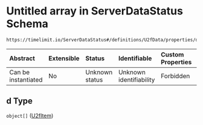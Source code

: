 # Untitled array in ServerDataStatus Schema

```txt
https://timelimit.io/ServerDataStatus#/definitions/U2fData/properties/d
```

| Abstract            | Extensible | Status         | Identifiable            | Custom Properties | Additional Properties | Access Restrictions | Defined In                                                                            |
| :------------------ | :--------- | :------------- | :---------------------- | :---------------- | :-------------------- | :------------------ | :------------------------------------------------------------------------------------ |
| Can be instantiated | No         | Unknown status | Unknown identifiability | Forbidden         | Allowed               | none                | [ServerDataStatus.schema.json\*](ServerDataStatus.schema.json "open original schema") |

## d Type

`object[]` ([U2fItem](serverdatastatus-definitions-u2fitem.md))
